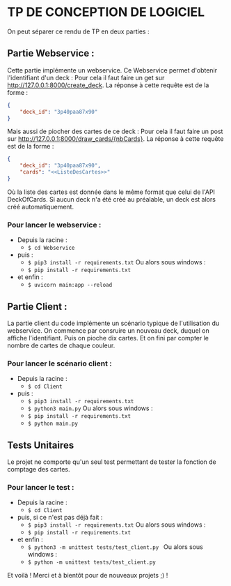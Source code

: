 # TP DE CONCEPTION DE LOGICIEL
On peut séparer ce rendu de TP en deux parties :

## Partie Webservice :
Cette partie implémente un webservice.
Ce Webservice permet d'obtenir l'identifiant d'un deck :
Pour cela il faut faire un get sur http://127.0.0.1:8000/create_deck.
La réponse à cette requête est de la forme :
```json
{
    "deck_id": "3p40paa87x90"
}
```
Mais aussi de piocher des cartes de ce deck :
Pour cela il faut faire un post sur http://127.0.0.1:8000/draw_cards/{nbCards}.
La réponse à cette requête est de la forme :
```json
{
    "deck_id": "3p40paa87x90",
    "cards": "<<ListeDesCartes>>"
}
```
Où la liste des cartes est donnée dans le même format que celui de l'API DeckOfCards.
Si aucun deck n'a été créé au préalable, un deck est alors créé automatiquement.

### Pour lancer le webservice : 
- Depuis la racine :
    - ``` $ cd Webservice ```
- puis :
    - ``` $ pip3 install -r requirements.txt ```
Ou alors sous windows :
    - ``` $ pip install -r requirements.txt ```
- et enfin :
    - ``` $ uvicorn main:app --reload ```


## Partie Client :
La partie client du code implémente un scénario typique de l'utilisation du webservice.
On commence par consruire un nouveau deck, duquel on affiche l'identifiant. Puis on pioche dix cartes. Et on fini par compter le nombre de cartes de chaque couleur.
### Pour lancer le scénario client : 
- Depuis la racine :
    - ``` $ cd Client ```
- puis :
    - ``` $ pip3 install -r requirements.txt ```
    - ``` $ python3 main.py ```
Ou alors sous windows :
    - ``` $ pip install -r requirements.txt ```
    - ``` $ python main.py ```

## Tests Unitaires
Le projet ne comporte qu'un seul test permettant de tester la fonction de comptage des cartes.
### Pour lancer le test :
- Depuis la racine :
    - ``` $ cd Client  ```
- puis, si ce n'est pas déjà fait :
    - ``` $ pip3 install -r requirements.txt ```
Ou alors sous windows :
    - ``` $ pip install -r requirements.txt ```
- et enfin :
    - ``` $ python3 -m unittest tests/test_client.py  ```
Ou alors sous windows :
    - ``` $ python -m unittest tests/test_client.py  ```

Et voilà ! Merci et à bientôt pour de nouveaux projets ;) !